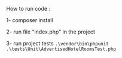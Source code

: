 How to run code :

1- composer install

2- run file "index.php" in the project

3- run project tests
`.\vendor\bin\phpunit .\tests\Unit\AdvertisedHotelRoomsTest.php`